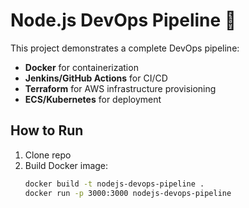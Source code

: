 # Node.js DevOps Pipeline 🚀

This project demonstrates a complete DevOps pipeline:
- **Docker** for containerization
- **Jenkins/GitHub Actions** for CI/CD
- **Terraform** for AWS infrastructure provisioning
- **ECS/Kubernetes** for deployment

## How to Run
1. Clone repo
2. Build Docker image:
   ```bash
   docker build -t nodejs-devops-pipeline .
   docker run -p 3000:3000 nodejs-devops-pipeline
